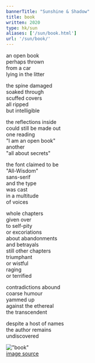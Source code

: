 ```yaml
---
bannerTitle: "Sunshine & Shadow" 
title: book
written: 2020
type: hk/sun
aliases: ['/sun/book.html']
url: '/sun/book/'
---
```


an open book  
perhaps thrown  
from a car  
lying in the litter  

the spine damaged  
soaked through  
scuffed covers  
all ripped  
but intelligible  
  
the reflections inside  
could still be made out  
one reading  
"I am an open book"  
another  
"all about secrets"  
  
the font claimed to be  
"All-Wisdom"  
sans-serif  
and the type  
was cast  
in a multitude  
of voices  

whole chapters  
given over  
to self-pity  
or excoriations  
about abandonments  
and betrayals  
still other chapters  
triumphant  
or wistful  
raging  
or terrified  
  
contradictions abound  
coarse humour  
yammed up  
against the ethereal  
the transcendent  

despite a host of names  
the author remains  
undiscovered  

!["book"](/images/bucket/book.jpg "book")  
[image source](https://www.misskopykat.com/)
